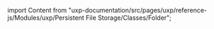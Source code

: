 
import Content from "uxp-documentation/src/pages/uxp/reference-js/Modules/uxp/Persistent File Storage/Classes/Folder";

<Content query="product=photoshop"/>
